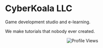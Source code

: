 # CyberKoala LLC

Game development studio and e-learning.

We make tutorials that nobody ever created.

  <p align="center">
        <img src="https://komarev.com/ghpvc/?username=CyberKoalaStudios&color=blue&style=flat" alt="Profile Views">
    </p>